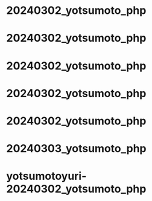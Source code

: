 # 20240302_yotsumoto_php
# 20240302_yotsumoto_php
# 20240302_yotsumoto_php
# 20240302_yotsumoto_php
# 20240302_yotsumoto_php
# 20240303_yotsumoto_php
# yotsumotoyuri-20240302_yotsumoto_php
